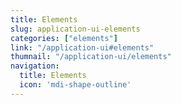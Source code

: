 ```yaml
---
title: Elements
slug: application-ui-elements
categories: ["elements"]
link: "/application-ui#elements"
thumnail: "/application-ui/elements"
navigation:
  title: Elements
  icon: 'mdi-shape-outline'
---
```


